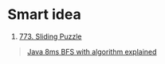 # Smart idea

1. [773. Sliding Puzzle](https://leetcode.com/problems/sliding-puzzle/)
> [Java 8ms BFS with algorithm explained](https://leetcode.com/problems/sliding-puzzle/discuss/146652/Java-8ms-BFS-with-algorithm-explained)
